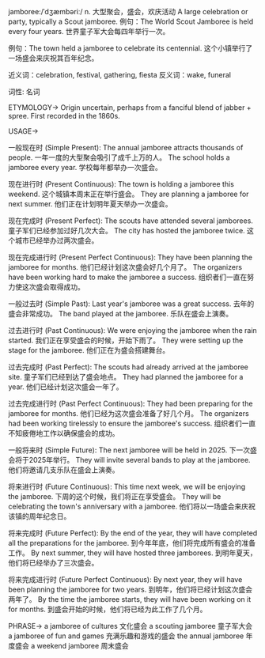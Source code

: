 jamboree:/ˈdʒæmbəriː/
n.
大型聚会，盛会，欢庆活动
A large celebration or party, typically a Scout jamboree.
例句：The World Scout Jamboree is held every four years. 世界童子军大会每四年举行一次。

例句：The town held a jamboree to celebrate its centennial.  这个小镇举行了一场盛会来庆祝其百年纪念。

近义词：celebration, festival, gathering, fiesta
反义词：wake, funeral

词性: 名词


ETYMOLOGY->
Origin uncertain, perhaps from a fanciful blend of jabber + spree.  First recorded in the 1860s.


USAGE->

一般现在时 (Simple Present):
The annual jamboree attracts thousands of people.  一年一度的大型聚会吸引了成千上万的人。
The school holds a jamboree every year. 学校每年都举办一次盛会。


现在进行时 (Present Continuous):
The town is holding a jamboree this weekend.  这个城镇本周末正在举行盛会。
They are planning a jamboree for next summer. 他们正在计划明年夏天举办一次盛会。


现在完成时 (Present Perfect):
The scouts have attended several jamborees. 童子军们已经参加过好几次大会。
The city has hosted the jamboree twice.  这个城市已经举办过两次盛会。


现在完成进行时 (Present Perfect Continuous):
They have been planning the jamboree for months.  他们已经计划这次盛会好几个月了。
The organizers have been working hard to make the jamboree a success.  组织者们一直在努力使这次盛会取得成功。


一般过去时 (Simple Past):
Last year's jamboree was a great success.  去年的盛会非常成功。
The band played at the jamboree.  乐队在盛会上演奏。


过去进行时 (Past Continuous):
We were enjoying the jamboree when the rain started.  我们正在享受盛会的时候，开始下雨了。
They were setting up the stage for the jamboree.  他们正在为盛会搭建舞台。


过去完成时 (Past Perfect):
The scouts had already arrived at the jamboree site.  童子军们已经到达了盛会地点。
They had planned the jamboree for a year.  他们已经计划这次盛会一年了。


过去完成进行时 (Past Perfect Continuous):
They had been preparing for the jamboree for months.  他们已经为这次盛会准备了好几个月。
The organizers had been working tirelessly to ensure the jamboree's success. 组织者们一直不知疲倦地工作以确保盛会的成功。


一般将来时 (Simple Future):
The next jamboree will be held in 2025.  下一次盛会将于2025年举行。
They will invite several bands to play at the jamboree.  他们将邀请几支乐队在盛会上演奏。


将来进行时 (Future Continuous):
This time next week, we will be enjoying the jamboree.  下周的这个时候，我们将正在享受盛会。
They will be celebrating the town's anniversary with a jamboree.  他们将以一场盛会来庆祝该镇的周年纪念日。


将来完成时 (Future Perfect):
By the end of the year, they will have completed all the preparations for the jamboree.  到今年年底，他们将完成所有盛会的准备工作。
By next summer, they will have hosted three jamborees.  到明年夏天，他们将已经举办了三次盛会。


将来完成进行时 (Future Perfect Continuous):
By next year, they will have been planning the jamboree for two years.  到明年，他们将已经计划这次盛会两年了。
By the time the jamboree starts, they will have been working on it for months.  到盛会开始的时候，他们将已经为此工作了几个月。


PHRASE->
a jamboree of cultures  文化盛会
a scouting jamboree 童子军大会
a jamboree of fun and games  充满乐趣和游戏的盛会
the annual jamboree  年度盛会
a weekend jamboree  周末盛会
